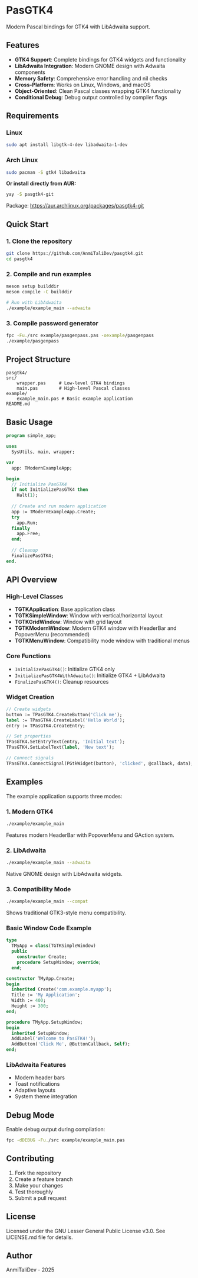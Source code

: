 # PasGTK4

Modern Pascal bindings for GTK4 with LibAdwaita support.

## Features

- **GTK4 Support**: Complete bindings for GTK4 widgets and functionality
- **LibAdwaita Integration**: Modern GNOME design with Adwaita components
- **Memory Safety**: Comprehensive error handling and nil checks
- **Cross-Platform**: Works on Linux, Windows, and macOS
- **Object-Oriented**: Clean Pascal classes wrapping GTK4 functionality
- **Conditional Debug**: Debug output controlled by compiler flags

## Requirements

### Linux
```bash
sudo apt install libgtk-4-dev libadwaita-1-dev
```

### Arch Linux
```bash
sudo pacman -S gtk4 libadwaita
```

**Or install directly from AUR:**
```bash
yay -S pasgtk4-git
```
Package: https://aur.archlinux.org/packages/pasgtk4-git

## Quick Start

### 1. Clone the repository
```bash
git clone https://github.com/AnmiTaliDev/pasgtk4.git
cd pasgtk4
```

### 2. Compile and run examples
```bash
meson setup builddir               
meson compile -C builddir

# Run with LibAdwaita
./example/example_main --adwaita
```

### 3. Compile password generator
```bash
fpc -Fu./src example/pasgenpass.pas -oexample/pasgenpass
./example/pasgenpass
```

## Project Structure

```
pasgtk4/
src/
    wrapper.pas     # Low-level GTK4 bindings
    main.pas        # High-level Pascal classes
example/
    example_main.pas # Basic example application
README.md
```

## Basic Usage

```pascal
program simple_app;

uses
  SysUtils, main, wrapper;

var
  app: TModernExampleApp;

begin
  // Initialize PasGTK4
  if not InitializePasGTK4 then
    Halt(1);
  
  // Create and run modern application
  app := TModernExampleApp.Create;
  try
    app.Run;
  finally
    app.Free;
  end;
  
  // Cleanup
  FinalizePasGTK4;
end.
```

## API Overview

### High-Level Classes

- **TGTKApplication**: Base application class
- **TGTKSimpleWindow**: Window with vertical/horizontal layout
- **TGTKGridWindow**: Window with grid layout
- **TGTKModernWindow**: Modern GTK4 window with HeaderBar and PopoverMenu (recommended)
- **TGTKMenuWindow**: Compatibility mode window with traditional menus

### Core Functions

- `InitializePasGTK4()`: Initialize GTK4 only
- `InitializePasGTK4WithAdwaita()`: Initialize GTK4 + LibAdwaita
- `FinalizePasGTK4()`: Cleanup resources

### Widget Creation

```pascal
// Create widgets
button := TPasGTK4.CreateButton('Click me');
label := TPasGTK4.CreateLabel('Hello World');
entry := TPasGTK4.CreateEntry;

// Set properties
TPasGTK4.SetEntryText(entry, 'Initial text');
TPasGTK4.SetLabelText(label, 'New text');

// Connect signals
TPasGTK4.ConnectSignal(PGtkWidget(button), 'clicked', @callback, data);
```

## Examples

The example application supports three modes:

### 1. Modern GTK4
```bash
./example/example_main
```
Features modern HeaderBar with PopoverMenu and GAction system.

### 2. LibAdwaita 
```bash
./example/example_main --adwaita  
```
Native GNOME design with LibAdwaita widgets.

### 3. Compatibility Mode
```bash
./example/example_main --compat
```
Shows traditional GTK3-style menu compatibility.

### Basic Window Code Example
```pascal
type
  TMyApp = class(TGTKSimpleWindow)
  public
    constructor Create;
    procedure SetupWindow; override;
  end;

constructor TMyApp.Create;
begin
  inherited Create('com.example.myapp');
  Title := 'My Application';
  Width := 400;
  Height := 300;
end;

procedure TMyApp.SetupWindow;
begin
  inherited SetupWindow;
  AddLabel('Welcome to PasGTK4!');
  AddButton('Click Me', @ButtonCallback, Self);
end;
```

### LibAdwaita Features
- Modern header bars
- Toast notifications
- Adaptive layouts
- System theme integration

## Debug Mode

Enable debug output during compilation:
```bash
fpc -dDEBUG -Fu./src example/example_main.pas
```

## Contributing

1. Fork the repository
2. Create a feature branch
3. Make your changes
4. Test thoroughly
5. Submit a pull request

## License

Licensed under the GNU Lesser General Public License v3.0. See LICENSE.md file for details.

## Author

AnmiTaliDev - 2025